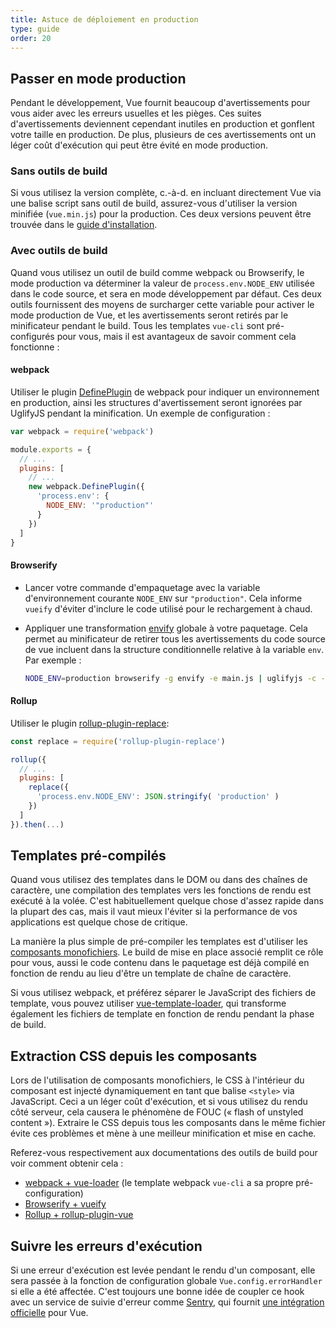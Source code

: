 ```yaml
---
title: Astuce de déploiement en production
type: guide
order: 20
---
```


## Passer en mode production

Pendant le développement, Vue fournit beaucoup d'avertissements pour vous aider avec les erreurs usuelles et les pièges. Ces suites d'avertissements deviennent cependant inutiles en production et gonflent votre taille en production. De plus, plusieurs de ces avertissements ont un léger coût d'exécution qui peut être évité en mode production.

### Sans outils de build

Si vous utilisez la version complète, c.-à-d. en incluant directement Vue via une balise script sans outil de build, assurez-vous d'utiliser la version minifiée (`vue.min.js`) pour la production. Ces deux versions peuvent être trouvée dans le [guide d'installation](installation.html#Inclusion-directe-lt-script-gt).

### Avec outils de build

Quand vous utilisez un outil de build comme webpack ou Browserify, le mode production va déterminer la valeur de `process.env.NODE_ENV` utilisée dans le code source, et sera en mode développement par défaut. Ces deux outils fournissent des moyens de surcharger cette variable pour activer le mode production de Vue, et les avertissements seront retirés par le minificateur pendant le build. Tous les templates `vue-cli` sont pré-configurés pour vous, mais il est avantageux de savoir comment cela fonctionne :

#### webpack

Utiliser le plugin [DefinePlugin](https://webpack.js.org/plugins/define-plugin/) de webpack pour indiquer un environnement en production, ainsi les structures d'avertissement seront ignorées par UglifyJS pendant la minification. Un exemple de configuration :

``` js
var webpack = require('webpack')

module.exports = {
  // ...
  plugins: [
    // ...
    new webpack.DefinePlugin({
      'process.env': {
        NODE_ENV: '"production"'
      }
    })
  ]
}
```

#### Browserify

- Lancer votre commande d'empaquetage avec la variable d'environnement courante `NODE_ENV` sur `"production"`. Cela informe `vueify` d'éviter d'inclure le code utilisé pour le rechargement à chaud.

- Appliquer une transformation [envify](https://github.com/hughsk/envify) globale à votre paquetage. Cela permet au minificateur de retirer tous les avertissements du code source de vue incluent dans la structure conditionnelle relative à la variable `env`. Par exemple :

  ``` bash
  NODE_ENV=production browserify -g envify -e main.js | uglifyjs -c -m > build.js
  ```

#### Rollup

Utiliser le plugin [rollup-plugin-replace](https://github.com/rollup/rollup-plugin-replace):

``` js
const replace = require('rollup-plugin-replace')

rollup({
  // ...
  plugins: [
    replace({
      'process.env.NODE_ENV': JSON.stringify( 'production' )
    })
  ]
}).then(...)
```

## Templates pré-compilés

Quand vous utilisez des templates dans le DOM ou dans des chaînes de caractère, une compilation des templates vers les fonctions de rendu est exécuté à la volée. C'est habituellement quelque chose d'assez rapide dans la plupart des cas, mais il vaut mieux l'éviter si la performance de vos applications est quelque chose de critique.

La manière la plus simple de pré-compiler les templates est d'utiliser les [composants monofichiers](single-file-components.html). Le build de mise en place associé remplit ce rôle pour vous, aussi le code contenu dans le paquetage est déjà compilé en fonction de rendu au lieu d'être un template de chaîne de caractère.

Si vous utilisez webpack, et préférez séparer le JavaScript des fichiers de template, vous pouvez utiliser [vue-template-loader](https://github.com/ktsn/vue-template-loader), qui transforme également les fichiers de template en fonction de rendu pendant la phase de build.

## Extraction CSS depuis les composants

Lors de l'utilisation de composants monofichiers, le CSS à l'intérieur du composant est injecté dynamiquement en tant que balise `<style>` via JavaScript. Ceci a un léger coût d'exécution, et si vous utilisez du rendu côté serveur, cela causera le phénomène de FOUC (« flash of unstyled content »). Extraire le CSS depuis tous les composants dans le même fichier évite ces problèmes et mène à une meilleur minification et mise en cache.

Referez-vous respectivement aux documentations des outils de build pour voir comment obtenir cela :

- [webpack + vue-loader](http://vue-loader.vuejs.org/en/configurations/extract-css.html) (le template webpack `vue-cli` a sa propre pré-configuration)
- [Browserify + vueify](https://github.com/vuejs/vueify#css-extraction)
- [Rollup + rollup-plugin-vue](https://github.com/znck/rollup-plugin-vue#options)

## Suivre les erreurs d'exécution

Si une erreur d'exécution est levée pendant le rendu d'un composant, elle sera passée à la fonction de configuration globale `Vue.config.errorHandler` si elle a été affectée. C'est toujours une bonne idée de coupler ce hook avec un service de suivie d'erreur comme [Sentry](https://sentry.io), qui fournit [une intégration officielle](https://sentry.io/for/vue/) pour Vue.
